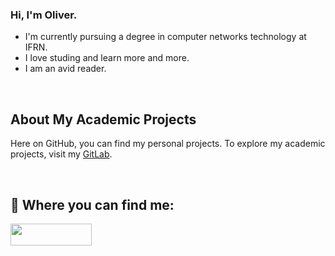 ### Hi, I'm Oliver.

 - I'm currently pursuing a degree in computer networks technology at IFRN.
 - I love studing and learn more and more.
 - I am an avid reader.

<br>

## About My Academic Projects
Here on GitHub, you can find my personal projects. To explore my academic projects, visit my [GitLab](https://gitlab.com/olivercalazans).

<br>

## 🔗 Where you can find me:
<a href="www.linkedin.com/in/olivercalazans">
  <img width="130" height="35" src="https://img.shields.io/badge/linkedin-%230077B5.svg?style=for-the-badge&logo=linkedin&logoColor=white" />
</a>
